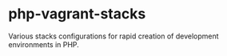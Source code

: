 php-vagrant-stacks
==================

Various stacks configurations for rapid creation of development environments in PHP.
